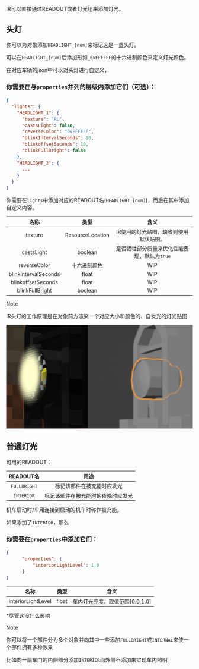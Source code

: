 IR可以直接通过READOUT或者灯光组来添加灯光。

## 头灯

你可以为对象添加`HEADLIGHT_[num]`来标记这是一盏头灯。

可以在`HEADLIGHT_[num]`后添加形如`_0xFFFFFF`的十六进制颜色来定义灯光颜色。

在对应车辆的json中可以对头灯进行自定义，

### 你需要在与`properties`并列的层级内添加它们（可选）：

```json
{
  "lights": {
    "HEADLIGHT_1": {
      "texture": "RL",
      "castsLight": false,
      "reverseColor": "0xFFFFFF",
      "blinkIntervalSeconds": 10,
      "blinkoffsetSeconds": 10,
      "blinkFullBright": false
    },
    "HEADLIGHT_2": {
      ...
    }
  }
}
```

你需要在`lights`中添加对应的READOUT名(`HEADLIGHT_[num]`)，而后在其中添加自定义内容。


|          名称          |        类型        |            	含义            |
|:--------------------:|:----------------:|:-------------------------:|
|       texture        | ResourceLocation |   IR使用的灯光贴图，缺省则使用默认贴图。    |
|      castsLight      |     boolean      | 是否牺牲部分质量来优化性能表现，默认为`true` |
|     reverseColor     |      十六进制颜色      |            WIP            |
| blinkIntervalSeconds |      float       |            WIP            |
|  blinkoffsetSeconds  |      float       |            WIP            |
|   blinkFullBright    |     boolean      |            WIP            |

>[!NOTE]
>IR头灯的工作原理是在对象前方渲染一个对应大小和颜色的、自发光的灯光贴图

![就像这样](../Textures/pic11.png ':size=50%')

## 普通灯光

可用的READOUT：

|   READOUT名   |        用途         |
|:------------:|:-----------------:|
| `FULLBRIGHT` |   标记该部件在被充能时应发光   |
|  `INTERIOR`  | 标记该部件在被充能时的夜晚时应发光 |

机车启动时/车厢连接到启动的机车时称作被充能。

如果添加了`INTERIOR`，那么
### 你需要在`properties`中添加它们：

```json
{
      "properties": {
          "interiorLightLevel": 1.0
      }
}
```
|         名称         |  类型   |         	含义          |
|:------------------:|:-----:|:--------------------:|
| interiorLightLevel | float | 车内灯光亮度，取值范围[0.0,1.0] |

*尽管这没什么影响

>[!NOTE]
>你可以将一个部件分为多个对象并向其中一些添加`FULLBRIGHT`或`INTERNAL`来使一个部件拥有多种效果
> 
> 比如向一扇车门的内侧部分添加`INTERIOR`而外侧不添加来实现车内照明